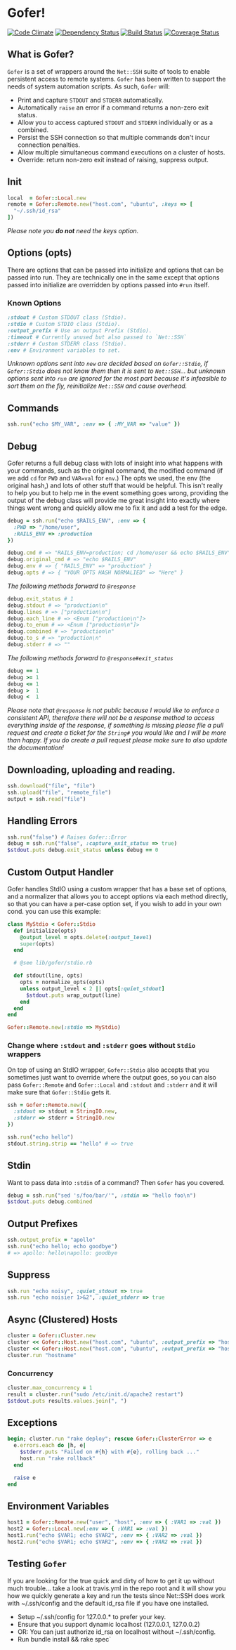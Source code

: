 # Gofer!

[![Code Climate](https://codeclimate.com/github/envygeeks/ruby-gofer.png)](https://codeclimate.com/github/envygeeks/ruby-gofer)
[![Dependency Status](https://gemnasium.com/envygeeks/ruby-gofer.png)](https://gemnasium.com/envygeeks/ruby-gofer)
[![Build Status](https://travis-ci.org/envygeeks/ruby-gofer.svg?branch=master)](https://travis-ci.org/envygeeks/ruby-gofer)
[![Coverage Status](https://img.shields.io/coveralls/envygeeks/ruby-gofer.svg)](https://coveralls.io/r/envygeeks/ruby-gofer)

## What is Gofer?

`Gofer` is a set of wrappers around the `Net::SSH` suite of tools to enable persistent access to remote systems. `Gofer` has been written to support the needs of system automation scripts. As such, `Gofer` will:

  * Print and capture `STDOUT` and `STDERR` automatically.
  * Automatically `raise` an error if a command returns a non-zero exit status.
  * Allow you to access captured `STDOUT` and `STDERR` individually or as a combined.
  * Persist the SSH connection so that multiple commands don't incur connection penalties.
  * Allow multiple simultaneous command executions on a cluster of hosts.
  * Override: return non-zero exit instead of raising, suppress output.

## Init

```ruby
local  = Gofer::Local.new
remote = Gofer::Remote.new("host.com", "ubuntu", :keys => [
  "~/.ssh/id_rsa"
])
```

*Please note you **do not** need the keys option.*

## Options (**opts**)

There are options that can be passed into initialize and options that can be passed into run. They are technically one in the same except that options passed into initialize are overridden by options passed into `#run` itself.

### Known Options

```ruby
:stdout # Custom STDOUT class (Stdio).
:stdio # Custom STDIO class (Stdio).
:output_prefix # Use an output Prefix (Stdio).
:timeout # Currently unused but also passed to `Net::SSH`
:stderr # Custom STDERR class (Stdio).
:env # Environment variables to set.
```

*Unknown options sent into `new` are decided based on `Gofer::Stdio`, if `Gofer::Stdio` does not know them then it is sent to `Net::SSH`... but unknown options sent into `run` are ignored for the most part because it's infeasible to sort them on the fly, reinitialize `Net::SSH` and cause overhead.*

## Commands

```ruby
ssh.run("echo $MY_VAR", :env => { :MY_VAR => "value" })
```

## Debug

Gofer returns a full debug class with lots of insight into what happens with your commands, such as the original command, the modified command (if we add `cd` for `PWD` and `VAR=val` for `env`.) The opts we used, the env (the original hash,) and lots of other stuff that would be helpful.  This isn't really to help you but to help me in the event something goes wrong, providing the output of the debug class will provide me great insight into exactly where things went wrong and quickly allow me to fix it and add a test for the edge.

```ruby
debug = ssh.run("echo $RAILS_ENV", :env => {
  :PWD => "/home/user",
  :RAILS_ENV => :production
})

debug.cmd # => "RAILS_ENV=production; cd /home/user && echo $RAILS_ENV"
debug.original_cmd # => "echo $RAILS_ENV"
debug.env # => { "RAILS_ENV" => "production" }
debug.opts # => { "YOUR OPTS HASH NORMALIED" => "Here" }
```

*The following methods forward to `@response`*

```ruby
debug.exit_status # 1
debug.stdout # => "production\n"
debug.lines # => ["production\n"]
debug.each_line # => <Enum ["production\n"]>
debug.to_enum # => <Enum ["production\n"]>
debug.combined # => "production\n"
debug.to_s # => "production\n"
debug.stderr # => ""
```

*The following methods forward to `@response#exit_status`*

```ruby
debug == 1
debug >= 1
debug <= 1
debug >  1
debug <  1
```

*Please note that `@response` is not public because I would like to enforce a consistent API, therefore there will not be a response method to access everything inside of the response, if something is missing please file a pull request and create a ticket for the `String#` you would like and I will be more than happy.  If you do create a pull request please make sure to also update the documentation!*

## Downloading, uploading and reading.

```ruby
ssh.download("file", "file")
ssh.upload("file", "remote_file")
output = ssh.read("file")
```

## Handling Errors

```ruby
ssh.run("false") # Raises Gofer::Error
debug = ssh.run("false", :capture_exit_status => true)
$stdout.puts debug.exit_status unless debug == 0
```

## Custom Output Handler

Gofer handles StdIO using a custom wrapper that has a base set of options, and a normalizer that allows you to accept options via each method directly, so that you can have a per-case option set, if you wish to add in your own cond. you can use this example:

```ruby
class MyStdio < Gofer::Stdio
  def initialize(opts)
    @output_level = opts.delete(:output_level)
    super(opts)
  end

  # @see lib/gofer/stdio.rb

  def stdout(line, opts)
    opts = normalize_opts(opts)
    unless output_level < 2 || opts[:quiet_stdout]
      $stdout.puts wrap_output(line)
    end
  end
end

Gofer::Remote.new(:stdio => MyStdio)
```

### Change where `:stdout` and `:stderr` goes without `Stdio` wrappers

On top of using an StdIO wrapper, `Gofer::Stdio` also accepts that you sometimes just want to override where the output goes, so you can also pass `Gofer::Remote` and `Gofer::Local` and `:stdout` and `:stderr` and it will make sure that `Gofer::Stdio` gets it.

```ruby
ssh = Gofer::Remote.new({
  :stdout => stdout = StringIO.new,
  :stderr => stderr = StringIO.new
})

ssh.run("echo hello")
stdout.string.strip == "hello" # => true
```

## Stdin

Want to pass data into `:stdin` of a command? Then `Gofer` has you covered.

```ruby
debug = ssh.run("sed 's/foo/bar/'", :stdin => "hello foo\n")
$stdout.puts debug.combined
```

## Output Prefixes

```ruby
ssh.output_prefix = "apollo"
ssh.run("echo hello; echo goodbye")
# => apollo: hello\napollo: goodbye
```

## Suppress

```ruby
ssh.run "echo noisy", :quiet_stdout => true
ssh.run "echo noisier 1>&2", :quiet_stderr => true
```

## Async (Clustered) Hosts

```ruby
cluster = Gofer::Cluster.new
cluster << Gofer::Host.new("host.com", "ubuntu", :output_prefix => "host1")
cluster << Gofer::Host.new("host.com", "ubuntu", :output_prefix => "host2")
cluster.run "hostname"
```

### Concurrency

```ruby
cluster.max_concurrency = 1
result = cluster.run("sudo /etc/init.d/apache2 restart")
$stdout.puts results.values.join(", ")
```

## Exceptions

```ruby
begin; cluster.run "rake deploy"; rescue Gofer::ClusterError => e
  e.errors.each do |h, e|
    $stderr.puts "Failed on #{h} with #{e}, rolling back ..."
    host.run "rake rollback"
  end

  raise e
end
```

## Environment Variables

```ruby
host1 = Gofer::Remote.new("user", "host", :env => { :VAR1 => :val })
host2 = Gofer::Local.new(:env => { :VAR1 => :val })
host1.run("echo $VAR1; echo $VAR2", :env => { :VAR2 => :val })
host2.run("echo $VAR1; echo $VAR2", :env => { :VAR2 => :val })
```

## Testing `Gofer`

If you are looking for the true quick and dirty of how to get it up without much trouble... take a look at travis.yml in the repo root and it will show you how we quickly generate a key and run the tests since Net::SSH does work with ~/.ssh/config and the default id_rsa file if you have one installed.

  * Setup ~/.ssh/config for 127.0.0.* to prefer your key.
  * Ensure that you support dynamic localhost (127.0.0.1, 127.0.0.2)
  * OR: You can just authorize id_rsa on localhost without ~/.ssh/config.
  * Run bundle install && rake spec`
